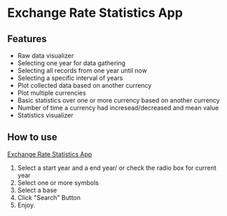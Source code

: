 # Exchange Rate Statistics App



## Features

- Raw data visualizer
- Selecting one year for data gathering
- Selecting all records from one year until now
- Selecting a specific interval of years
- Plot collected data based on another currency
- Plot multiple currencies
- Basic statistics over one or more currency based on another currency
- Number of time a currency had incresead/decreased and mean value
- Statistics visualizer

## How to use

[Exchange Rate Statistics App](https://github.com/gabrielbutnariu/Exchange-rate-statistics/blob/master/out/artifacts/Exchange_rate_Statistics_jar/Exchange%20rate%20Statistics.jar)
 1. Select a start year and a end year/  or check the radio box for current year
 2. Select one or more symbols
 3. Select a base
 4. Click "Search" Button
 5. Enjoy.
